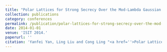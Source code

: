 ```yaml
---
title: "Polar Lattices for Strong Secrecy Over the Mod-Lambda Gaussian Wiretap Channel"
collection: publications
category: conferences
permalink: /publication/polar-lattices-for-strong-secrecy-over-the-mod-lambda-gaussian-wiretap-channel
date: 2014-01-01
venue: 'ISIT 2014.'
paperurl: ''
citation: 'Yanfei Yan, Ling Liu and Cong Ling "<a href=''>Polar Lattices for Strong Secrecy Over the Mod-Lambda Gaussian Wiretap Channel</a>", ISIT 2014.'
---
```

